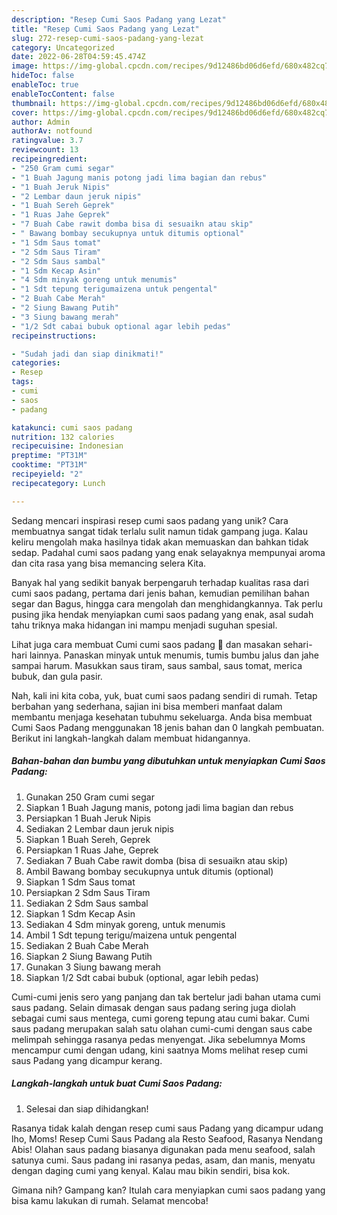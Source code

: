 ```yaml
---
description: "Resep Cumi Saos Padang yang Lezat"
title: "Resep Cumi Saos Padang yang Lezat"
slug: 272-resep-cumi-saos-padang-yang-lezat
category: Uncategorized
date: 2022-06-28T04:59:45.474Z
image: https://img-global.cpcdn.com/recipes/9d12486bd06d6efd/680x482cq70/cumi-saos-padang-foto-resep-utama.jpg
hideToc: false
enableToc: true
enableTocContent: false
thumbnail: https://img-global.cpcdn.com/recipes/9d12486bd06d6efd/680x482cq70/cumi-saos-padang-foto-resep-utama.jpg
cover: https://img-global.cpcdn.com/recipes/9d12486bd06d6efd/680x482cq70/cumi-saos-padang-foto-resep-utama.jpg
author: Admin
authorAv: notfound
ratingvalue: 3.7
reviewcount: 13
recipeingredient:
- "250 Gram cumi segar"
- "1 Buah Jagung manis potong jadi lima bagian dan rebus"
- "1 Buah Jeruk Nipis"
- "2 Lembar daun jeruk nipis"
- "1 Buah Sereh Geprek"
- "1 Ruas Jahe Geprek"
- "7 Buah Cabe rawit domba bisa di sesuaikn atau skip"
- " Bawang bombay secukupnya untuk ditumis optional"
- "1 Sdm Saus tomat"
- "2 Sdm Saus Tiram"
- "2 Sdm Saus sambal"
- "1 Sdm Kecap Asin"
- "4 Sdm minyak goreng untuk menumis"
- "1 Sdt tepung terigumaizena untuk pengental"
- "2 Buah Cabe Merah"
- "2 Siung Bawang Putih"
- "3 Siung bawang merah"
- "1/2 Sdt cabai bubuk optional agar lebih pedas"
recipeinstructions:

- "Sudah jadi dan siap dinikmati!"
categories:
- Resep
tags:
- cumi
- saos
- padang

katakunci: cumi saos padang 
nutrition: 132 calories
recipecuisine: Indonesian
preptime: "PT31M"
cooktime: "PT31M"
recipeyield: "2"
recipecategory: Lunch

---
```





Sedang mencari inspirasi resep cumi saos padang yang unik? Cara membuatnya sangat tidak terlalu sulit namun tidak gampang juga. Kalau keliru mengolah maka hasilnya tidak akan memuaskan dan bahkan tidak sedap. Padahal cumi saos padang yang enak selayaknya mempunyai aroma dan cita rasa yang bisa memancing selera Kita.





Banyak hal yang sedikit banyak berpengaruh terhadap kualitas rasa dari cumi saos padang, pertama dari jenis bahan, kemudian pemilihan bahan segar dan Bagus, hingga cara mengolah dan menghidangkannya. Tak perlu pusing jika hendak menyiapkan cumi saos padang yang enak,      asal sudah tahu triknya maka hidangan ini mampu menjadi suguhan spesial.














Lihat juga cara membuat Cumi cumi saos padang 🦑 dan masakan sehari-hari lainnya. Panaskan minyak untuk menumis, tumis bumbu jalus dan jahe sampai harum. Masukkan saus tiram, saus sambal, saus tomat, merica bubuk, dan gula pasir.






Nah, kali ini kita coba, yuk, buat cumi saos padang sendiri di rumah. Tetap berbahan yang sederhana, sajian ini bisa memberi manfaat dalam membantu menjaga kesehatan tubuhmu sekeluarga. Anda bisa membuat Cumi Saos Padang menggunakan 18 jenis bahan dan 0 langkah pembuatan. Berikut ini langkah-langkah dalam membuat hidangannya.

<!--inarticleads1-->

##### Bahan-bahan dan bumbu yang dibutuhkan untuk menyiapkan Cumi Saos Padang:

1. Gunakan 250 Gram cumi segar
1. Siapkan 1 Buah Jagung manis, potong jadi lima bagian dan rebus
1. Persiapkan 1 Buah Jeruk Nipis
1. Sediakan 2 Lembar daun jeruk nipis
1. Siapkan 1 Buah Sereh, Geprek
1. Persiapkan 1 Ruas Jahe, Geprek
1. Sediakan 7 Buah Cabe rawit domba (bisa di sesuaikn atau skip)
1. Ambil  Bawang bombay secukupnya untuk ditumis (optional)
1. Siapkan 1 Sdm Saus tomat
1. Persiapkan 2 Sdm Saus Tiram
1. Sediakan 2 Sdm Saus sambal
1. Siapkan 1 Sdm Kecap Asin
1. Sediakan 4 Sdm minyak goreng, untuk menumis
1. Ambil 1 Sdt tepung terigu/maizena untuk pengental
1. Sediakan 2 Buah Cabe Merah
1. Siapkan 2 Siung Bawang Putih
1. Gunakan 3 Siung bawang merah
1. Siapkan 1/2 Sdt cabai bubuk (optional, agar lebih pedas)


Cumi-cumi jenis sero yang panjang dan tak bertelur jadi bahan utama cumi saus padang. Selain dimasak dengan saus padang sering juga diolah sebagai cumi saus mentega, cumi goreng tepung atau cumi bakar. Cumi saus padang merupakan salah satu olahan cumi-cumi dengan saus cabe melimpah sehingga rasanya pedas menyengat. Jika sebelumnya Moms mencampur cumi dengan udang, kini saatnya Moms melihat resep cumi saus Padang yang dicampur kerang. 

<!--inarticleads2-->

##### Langkah-langkah untuk buat Cumi Saos Padang:


1. Selesai dan siap dihidangkan!

Rasanya tidak kalah dengan resep cumi saus Padang yang dicampur udang lho, Moms! Resep Cumi Saus Padang ala Resto Seafood, Rasanya Nendang Abis! Olahan saus padang biasanya digunakan pada menu seafood, salah satunya cumi. Saus padang ini rasanya pedas, asam, dan manis, menyatu dengan daging cumi yang kenyal. Kalau mau bikin sendiri, bisa kok. 

Gimana nih? Gampang kan? Itulah cara menyiapkan cumi saos padang yang bisa kamu lakukan di rumah. Selamat mencoba!
